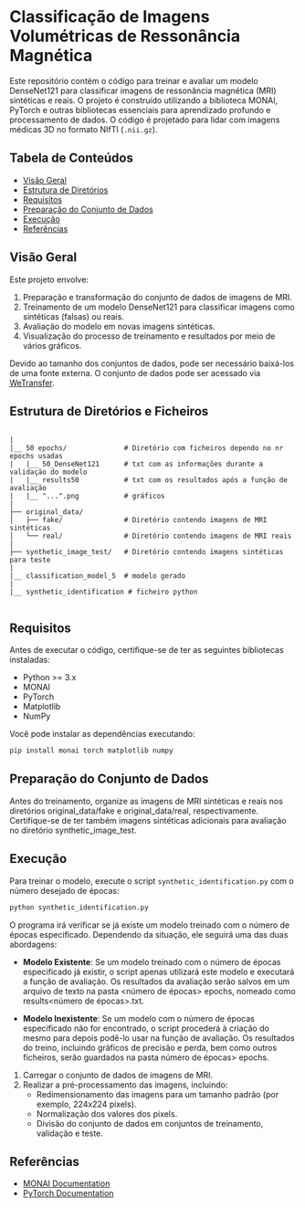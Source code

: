 # Classificação de Imagens Volumétricas de Ressonância Magnética

Este repositório contém o código para treinar e avaliar um modelo DenseNet121 para classificar imagens de ressonância magnética (MRI) sintéticas e reais. O projeto é construído utilizando a biblioteca MONAI, PyTorch e outras bibliotecas essenciais para aprendizado profundo e processamento de dados. O código é projetado para lidar com imagens médicas 3D no formato NIfTI (`.nii.gz`).

## Tabela de Conteúdos

- [Visão Geral](#visão-geral)
- [Estrutura de Diretórios](#estrutura-de-diretórios)
- [Requisitos](#requisitos)
- [Preparação do Conjunto de Dados](#preparação-do-conjunto-de-dados)
- [Execução](#execução)
- [Referências](#referências)

## Visão Geral

Este projeto envolve:

1. Preparação e transformação do conjunto de dados de imagens de MRI.
2. Treinamento de um modelo DenseNet121 para classificar imagens como sintéticas (falsas) ou reais.
3. Avaliação do modelo em novas imagens sintéticas.
4. Visualização do processo de treinamento e resultados por meio de vários gráficos.

Devido ao tamanho dos conjuntos de dados, pode ser necessário baixá-los de uma fonte externa. O conjunto de dados pode ser acessado via [WeTransfer](https://we.tl/t-4XkTnA8MI5).

## Estrutura de Diretórios e Ficheiros


```plaintext

|
|__ 50 epochs/              # Diretório com ficheiros dependo no nr epochs usadas
|   |__ 50_DenseNet121      # txt com as informações durante a validação do modelo
|   |__ results50           # txt com os resultados após a função de avaliação
|   |__ "...".png           # gráficos
|
├── original_data/
│   ├── fake/               # Diretório contendo imagens de MRI sintéticas
│   └── real/               # Diretório contendo imagens de MRI reais
|
├── synthetic_image_test/   # Diretório contendo imagens sintéticas para teste
|
|__ classification_model_5  # modelo gerado
|
|__ synthetic_identification # ficheiro python


````

## Requisitos

Antes de executar o código, certifique-se de ter as seguintes bibliotecas instaladas:

- Python >= 3.x
- MONAI
- PyTorch
- Matplotlib
- NumPy

Você pode instalar as dependências executando:

```bash
pip install monai torch matplotlib numpy
```

## Preparação do Conjunto de Dados
Antes do treinamento, organize as imagens de MRI sintéticas e reais nos diretórios original_data/fake e original_data/real, respectivamente. Certifique-se de ter também imagens sintéticas adicionais para avaliação no diretório synthetic_image_test.

## Execução

Para treinar o modelo, execute o script `synthetic_identification.py` com o número desejado de épocas:

```bash
python synthetic_identification.py
```

O programa irá verificar se já existe um modelo treinado com o número de épocas especificado. Dependendo da situação, ele seguirá uma das duas abordagens:

- **Modelo Existente**: Se um modelo treinado com o número de épocas especificado já existir, o script apenas utilizará este modelo e executará a função de avaliação. Os resultados da avaliação serão salvos em um arquivo de texto na pasta <número de épocas> epochs, nomeado como results<número de épocas>.txt.

- **Modelo Inexistente**: Se um modelo com o número de épocas especificado não for encontrado, o script procederá à criação do mesmo para depois podê-lo usar na função de avaliação. Os resultados do treino, incluindo gráficos de precisão e perda, bem como outros ficheiros, serão guardados na pasta número de épocas> epochs.

1. Carregar o conjunto de dados de imagens de MRI.
2. Realizar a pré-processamento das imagens, incluindo:
   - Redimensionamento das imagens para um tamanho padrão (por exemplo, 224x224 pixels).
   - Normalização dos valores dos pixels.
   - Divisão do conjunto de dados em conjuntos de treinamento, validação e teste.

## Referências
- [MONAI Documentation](https://monai.io/documentation.html)
- [PyTorch Documentation](https://pytorch.org/docs/stable/index.html)


